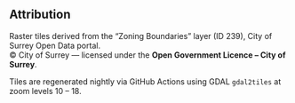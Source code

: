 ## Attribution

Raster tiles derived from the “Zoning Boundaries” layer (ID 239),
City of Surrey Open Data portal.  
© City of Surrey — licensed under the **Open Government Licence – City of Surrey**.

Tiles are regenerated nightly via GitHub Actions using GDAL `gdal2tiles`
at zoom levels 10 – 18.
